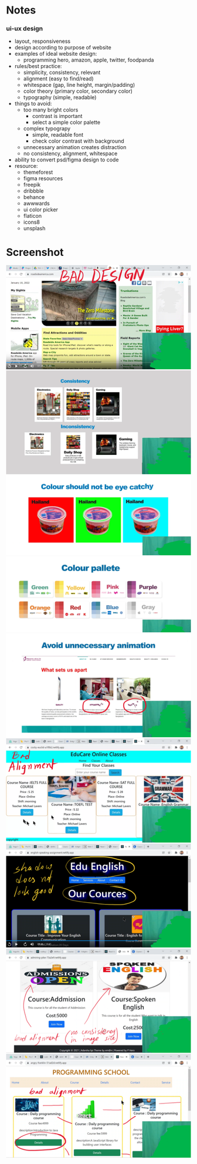 # Notes

### ui-ux design
- layout, responsiveness 
- design according to purpose of website
- examples of ideal website design:
    - programming hero, amazon, apple, twitter, foodpanda
- rules/best practice:
    - simplicity, consistency, relevant
    - alignment (easy to find/read)
    - whitespace (gap, line height, margin/padding)
    - color theory (primary color, secondary color)
    - typography (simple, readable)
- things to avoid:
    - too many bright colors
        - contrast is important
        - select a simple color palette
    - complex typograpy
        - simple, readable font
        - check color contrast with background
    - unnecessary animation creates distraction
    - no consistency, alignment, whitespace
- ability to convert psd/figma design to code
- resource:
    - themeforest
    - figma resources
    - freepik
    - dribbble
    - behance
    - awwwards
    - ui color picker
    - flaticon
    - icons8
    - unsplash

# Screenshot

![](/screenshot/84.png)
![](/screenshot/85.png)
![](/screenshot/86.png)
![](/screenshot/87.png)
![](/screenshot/88.png)
![](/screenshot/89.png)
![](/screenshot/90.png)
![](/screenshot/91.png)
![](/screenshot/92.png)